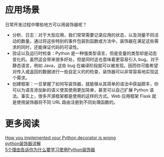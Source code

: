 

# 应用场景

日常开发过程中哪些地方可以用装饰器呢？

* 分析、日志：对于大型应用，我们常常需要记录应用的状态，以及测量不同活动的数量。通过将这些特别的事件包装到函数或方法中，装饰器在满足这些需求的同时，还能保证代码的可读性。
* 验证以及运行时检查：Python 是一种强类型语言，但是变量的类型却是动态变化的。虽然这会带来很多好处，但是同时这也意味着更容易引入 bug。对于静态语言，例如 Java，这些 bug 在编译阶段就可以被发现。因而你可能希望对传入或返回的数据进行一些自定义的的检查，装饰器可以非常容易地实现这个需求。
* 创建框架：一旦掌握了如何写装饰器，就能够从其简单的语法中获益颇丰，你可以为语言添加新的语义使其使用更加简单，甚至可以自己扩展 Python 语法。事实上，很多开源框架都是使用的这样的方式。Web 应用框架 Flask 就是使用装饰器将不同 URL 路由注册到不同处理函数的。


# 更多阅读
[How you implemented your Python decorator is wrong](https://github.com/GrahamDumpleton/wrapt/blob/master/blog/01-how-you-implemented-your-python-decorator-is-wrong.md)  
[python装饰器详解](http://selfboot.cn/2014/08/10/python_decorator/)  
[5个理由告诉你为什么要学习使用Python装饰器](http://python.jobbole.com/85393/)  






